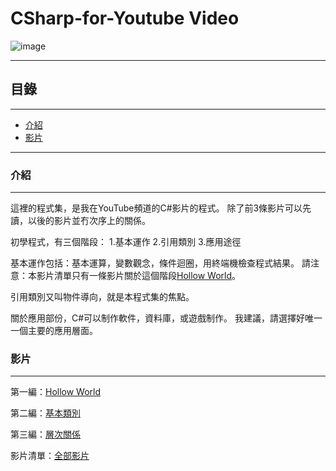 # CSharp-for-Youtube Video

![image](https://github.com/Ka-Po/CSharp-for-Video/blob/main/%E5%B0%81%E9%9D%A2%E5%9C%96.jpg)

****
<h2>目錄</h2>

****

*  [介紹](#介紹)
*  [影片](#影片)

****

### 介紹
****
這裡的程式集，是我在YouTube頻道的C#影片的程式。
除了前3條影片可以先讀，以後的影片並冇次序上的關係。

初學程式，有三個階段：
1.基本運作
2.引用類別
3.應用途徑

基本運作包括：基本運算，變數觀念，條件迴圈，用終端機檢查程式結果。
請注意：本影片清單只有一條影片關於這個階段[Hollow World](https://www.youtube.com/watch?v=V1Fcy0iNwcw&list=PLyJbWrT-T2KIcPVj4l_R-1Ui7MPm0cwYU&index=1&t=61s)。

引用類別又叫物件導向，就是本程式集的焦點。

關於應用部份，C#可以制作軟件，資料庫，或遊戲制作。
我建議，請選擇好唯一一個主要的應用層面。

### 影片
****

第一編：[Hollow World](https://www.youtube.com/watch?v=V1Fcy0iNwcw&list=PLyJbWrT-T2KIcPVj4l_R-1Ui7MPm0cwYU&index=1&t=61s)

第二編：[基本類別](https://www.youtube.com/watch?v=9K72vElSYeA&list=PLyJbWrT-T2KIcPVj4l_R-1Ui7MPm0cwYU&index=2&ab_channel=KaPo&loop=0)

第三編：[層次關係](https://www.youtube.com/watch?v=amUn54_37rc&list=PLyJbWrT-T2KIcPVj4l_R-1Ui7MPm0cwYU&index=3&ab_channel=KaPo&loop=0)

影片清單：[全部影片](https://www.youtube.com/playlist?list=PLyJbWrT-T2KIcPVj4l_R-1Ui7MPm0cwYU)
